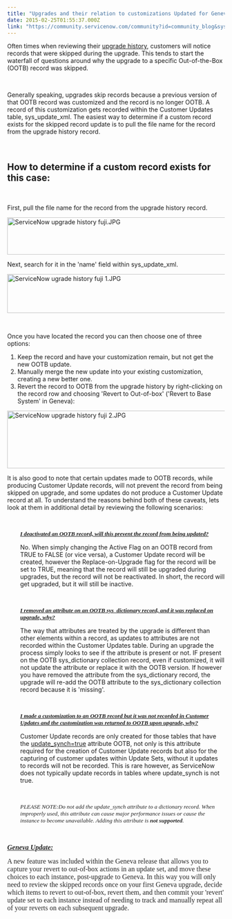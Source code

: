 ```yaml
---
title: "Upgrades and their relation to customizations Updated for Geneva"
date: 2015-02-25T01:55:37.000Z
link: "https://community.servicenow.com/community?id=community_blog&sys_id=1dace225dbd0dbc01dcaf3231f96194a"
---
```

<p><span style="font-size: 10pt;">Often</span> times when reviewing their <a href="community?id&#61;community_blog&amp;sys_id&#61;ca7d2269dbd0dbc01dcaf3231f9619a8" rel="nofollow">upgrade history</a>, customers will notice records that were skipped during the upgrade. This tends to start the waterfall of questions around why the upgrade to a specific Out-of-the-Box (OOTB) record was skipped.</p>
<p> </p>
<p>Generally speaking, upgrades skip records because a previous version of that OOTB record was customized and the record is no longer OOTB. A record of this customization gets recorded within the Customer Updates table, sys_update_xml. The easiest way to determine if a custom record exists for the skipped record update is to pull the file name for the record from the upgrade history record.</p>
<p> </p>
<h2>How to determine if a custom record exists for this case:</h2>
<p> </p>
<p>First, pull the file name for the record from the upgrade history record.</p>
<p><img class="image-0 jive-image" style="height: 86px; width: 620px; display: block; margin-left: auto; margin-right: auto;" src="5c3437fddb98df04e9737a9e0f9619b1.iix" alt="ServiceNow upgrade history fuji.JPG" /></p>
<p>Next, search for it in the &#39;name&#39; field within sys_update_xml.</p>
<p><img class="image-1 jive-image" style="height: 90px; width: 620px; display: block; margin-left: auto; margin-right: auto;" src="90dc91c6dbdc9f048c8ef4621f961942.iix" alt="ServiceNow ugrade history fuji 1.JPG" /></p>
<p> </p>
<p>Once you have located the record you can then choose one of three options:</p>
<ol><li>Keep the record and have your customization remain, but not get the new OOTB update.</li><li>Manually merge the new update into your existing customization, creating a new better one.</li><li>Revert the record to OOTB from the upgrade history by right-clicking on the record row and choosing &#39;Revert to Out-of-box&#39; (&#39;Revert to Base System&#39; in Geneva):</li></ol>
<p><img class="image-2 jive-image" style="height: 133px; width: 620px; display: block; margin-left: auto; margin-right: auto;" src="65eff04edbd497041dcaf3231f9619b1.iix" alt="ServiceNow upgrade history fuji 2.JPG" /></p>
<p>It is also good to note that certain updates made to OOTB records, while producing Customer Update records, will not prevent the record from being skipped on upgrade, and some updates do not produce a Customer Update record at all. To understand the reasons behind both of these caveats, lets look at them in additional detail by reviewing the following scenarios:</p>
<p> </p>
<p style="padding-left: 30px;"><span style="; font-size: 10.0pt; text-decoration: underline; font-family: Calibri;"><strong><em>I deactivated an OOTB record, will this prevent the record from being updated?</em></strong></span></p>
<p style="padding-left: 30px;">No. When simply changing the Active Flag on an OOTB record from TRUE to FALSE (or vice versa), a Customer Update record will be created, however the Replace-on-Upgrade flag for the record will be set to TRUE, meaning that the record will still be upgraded during upgrades, but the record will not be reactivated. In short, the record will get upgraded, but it will still be inactive.</p>
<p> </p>
<p style="padding-left: 30px;"><span style="; font-size: 10.0pt; text-decoration: underline; font-family: Calibri;"><strong><em>I removed an attribute on an OOTB sys_dictionary record, and it was replaced on upgrade, why?</em></strong></span></p>
<p style="padding-left: 30px;">The way that attributes are treated by the upgrade is different than other elements within a record, as updates to attributes are not recorded within the Customer Updates table. During an upgrade the process simply looks to see if the attribute is present or not. IF present on the OOTB sys_dictionary collection record, even if customized, it will not update the attribute or replace it with the OOTB version. If however you have removed the attribute from the sys_dictionary record, the upgrade will re-add the OOTB attribute to the sys_dictionary collection record because it is &#39;missing&#39;.</p>
<p> </p>
<p style="padding-left: 30px;"><span style="; font-size: 10.0pt; text-decoration: underline; font-family: Calibri;"><strong><em>I made a customization to an OOTB record but it was not recorded in Customer Updates and the customization was returned to OOTB upon upgrade, why?</em></strong></span></p>
<p style="padding-left: 30px;">Customer Update records are only created for those tables that have the <a title="ki.servicenow.com/index.php?title&#61;System_Update_Sets#The_update_synch_Attribute" href="http://wiki.servicenow.com/index.php?title&#61;System_Update_Sets#The_update_synch_Attribute" rel="nofollow">update_synch&#61;true</a> attribute OOTB, not only is this attribute required for the creation of Customer Update records but also for the capturing of customer updates within Update Sets, without it updates to records will not be recorded. This is rare however, as ServiceNow does not typically update records in tables where update_synch is not true.</p>
<p style="padding-left: 30px;"> </p>
<p style="padding-left: 30px;"><span style="font-size: 10.0pt; font-family: Calibri;"><em>PLEASE NOTE:</em><span style="color: #262626; font-size: 10pt;"><em>Do not add the update_synch attribute to a dictionary record. When improperly used, this attribute can cause major performance issues or cause the instance to become unavailable. Adding this attribute is <strong>not supported</strong>.</em></span></span></p>
<p style="padding-left: 30px;"> </p>
<p><span style="color: #262626; text-decoration: underline; font-size: 12pt; font-family: Calibri;"><em><strong>Geneva Update:</strong></em></span></p>
<p><span style="color: #262626; font-size: 12pt; font-family: Calibri;">A new feature was included within the Geneva release that allows you to capture your revert to out-of-box actions in an update set, and move these choices to each instance, post-upgrade to Geneva. In this way you will only need to review the skipped records once on your first Geneva upgrade, decide which items to revert to out-of-box, revert them, and then commit your &#39;revert&#39; update set to each instance instead of needing to track and manually repeat all of your reverts on each subsequent upgrade.</span></p>